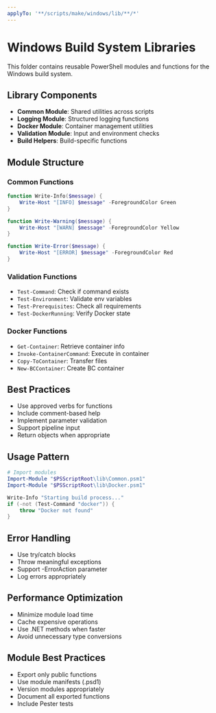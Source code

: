 ```yaml
---
applyTo: '**/scripts/make/windows/lib/**/*'
---
```

# Windows Build System Libraries

This folder contains reusable PowerShell modules and functions for the Windows build system.

## Library Components

- **Common Module**: Shared utilities across scripts
- **Logging Module**: Structured logging functions
- **Docker Module**: Container management utilities
- **Validation Module**: Input and environment checks
- **Build Helpers**: Build-specific functions

## Module Structure

### Common Functions
```powershell
function Write-Info($message) {
    Write-Host "[INFO] $message" -ForegroundColor Green
}

function Write-Warning($message) {
    Write-Host "[WARN] $message" -ForegroundColor Yellow
}

function Write-Error($message) {
    Write-Host "[ERROR] $message" -ForegroundColor Red
}
```

### Validation Functions
- `Test-Command`: Check if command exists
- `Test-Environment`: Validate env variables
- `Test-Prerequisites`: Check all requirements
- `Test-DockerRunning`: Verify Docker state

### Docker Functions
- `Get-Container`: Retrieve container info
- `Invoke-ContainerCommand`: Execute in container
- `Copy-ToContainer`: Transfer files
- `New-BCContainer`: Create BC container

## Best Practices

- Use approved verbs for functions
- Include comment-based help
- Implement parameter validation
- Support pipeline input
- Return objects when appropriate

## Usage Pattern

```powershell
# Import modules
Import-Module "$PSScriptRoot\lib\Common.psm1"
Import-Module "$PSScriptRoot\lib\Docker.psm1"

Write-Info "Starting build process..."
if (-not (Test-Command "docker")) {
    throw "Docker not found"
}
```

## Error Handling

- Use try/catch blocks
- Throw meaningful exceptions
- Support -ErrorAction parameter
- Log errors appropriately

## Performance Optimization

- Minimize module load time
- Cache expensive operations
- Use .NET methods when faster
- Avoid unnecessary type conversions

## Module Best Practices

- Export only public functions
- Use module manifests (.psd1)
- Version modules appropriately
- Document all exported functions
- Include Pester tests